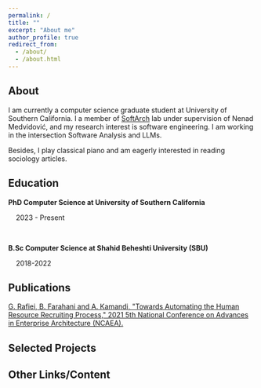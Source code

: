 ```yaml
---
permalink: /
title: ""
excerpt: "About me"
author_profile: true
redirect_from: 
  - /about/
  - /about.html
---
```


## About

I am currently a computer science graduate student at University of Southern California. I a member of [SoftArch](https://softarch.usc.edu/~neno/) lab under supervision of Nenad Medvidović, and my research interest is software engineering. I am working in the intersection Software Analysis and LLMs.

Besides, I play classical piano and am eagerly interested in reading sociology articles.


## Education

**PhD Computer Science at University of Southern California**

&nbsp;&nbsp;&nbsp;&nbsp;2023 - Present

<br>

**B.Sc Computer Science at Shahid Beheshti University (SBU)**

&nbsp;&nbsp;&nbsp;&nbsp;2018-2022



## Publications

[G. Rafiei, B. Farahani and A. Kamandi, "Towards Automating the Human Resource Recruiting Process," 2021 5th National Conference on Advances in Enterprise Architecture (NCAEA).](https://ieeexplore.ieee.org/document/9690504)


## Selected Projects




## Other Links/Content



